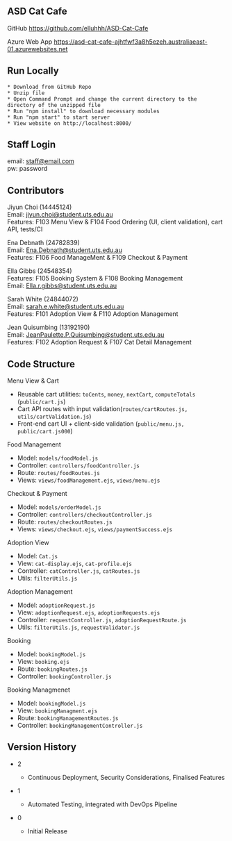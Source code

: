 ## ASD Cat Cafe

GitHub
https://github.com/elluhhh/ASD-Cat-Cafe

Azure Web App
https://asd-cat-cafe-ajhtfwf3a8h5ezeh.australiaeast-01.azurewebsites.net

## Run Locally
    * Download from GitHub Repo
    * Unzip file
    * Open Command Prompt and change the current directory to the directory of the unzipped file
    * Run "npm install" to download necessary modules
    * Run "npm start" to start server
    * View website on http://localhost:8000/

## Staff Login

email: staff@email.com  
pw: password

## Contributors

Jiyun Choi (14445124)  
Email: jiyun.choi@student.uts.edu.au  
Features: F103 Menu View & F104 Food Ordering (UI, client validation), cart API, tests/CI

Ena Debnath (24782839)  
Email: Ena.Debnath@student.uts.edu.au  
Features: F106 Food ManageMent & F109 Checkout & Payment

Ella Gibbs (24548354)  
Features: F105 Booking System & F108 Booking Management  
Email: Ella.r.gibbs@student.uts.edu.au

Sarah White (24844072)  
Email: sarah.e.white@student.uts.edu.au  
Features: F101 Adoption View & F110 Adoption Management

Jean Quisumbing (13192190)  
Email: JeanPaulette.P.Quisumbing@student.uts.edu.au  
Features: F102 Adoption Request & F107 Cat Detail Management

## Code Structure

Menu View & Cart
- Reusable cart utilities: `toCents`, `money`, `nextCart`, `computeTotals` (`public/cart.js`)
- Cart API routes with input validation(`routes/cartRoutes.js, utils/cartValidation.js`)
- Front-end cart UI + client-side validation (`public/menu.js, public/cart.js000`)

Food Management
- Model: `models/foodModel.js`
- Controller: `controllers/foodController.js`
- Route: `routes/foodRoutes.js`
- Views: `views/foodManagement.ejs`, `views/menu.ejs`

Checkout & Payment
- Model: `models/orderModel.js`
- Controller: `controllers/checkoutController.js`
- Route: `routes/checkoutRoutes.js`
- Views: `views/checkout.ejs`, `views/paymentSuccess.ejs`

Adoption View
- Model: `Cat.js`
- View: `cat-display.ejs`, `cat-profile.ejs`
- Controller: `catController.js`, `catRoutes.js`
- Utils: `filterUtils.js`

Adoption Management
- Model: `adoptionRequest.js`
- View: `adoptionRequest.ejs`, `adoptionRequests.ejs`
- Controller: `requestController.js`, `adoptionRequestRoute.js`
- Utils: `filterUtils.js`, `requestValidator.js`

Booking
- Model: `bookingModel.js`
- View: `booking.ejs`
- Route: `bookingRoutes.js`
- Controller: `bookingController.js` 

Booking Managmenet
- Model: `bookingModel.js`
- View: `bookingManagment.ejs`
- Route: `bookingManagementRoutes.js`
- Controller: `bookingManagementController.js`

## Version History

* 2
    * Continuous Deployment, Security Considerations, Finalised Features

* 1
    * Automated Testing, integrated with DevOps Pipeline

* 0
    * Initial Release
